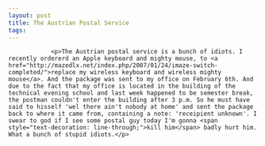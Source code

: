 ```yaml
---
layout: post
title: The Austrian Postal Service
tags:
---
```



                <p>The Austrian postal service is a bunch of idiots. I recently ordererd an Apple keyboard and mighty mouse, to <a href="http://mazedlx.net/index.php/2007/01/24/imaze-switch-completed/">replace my wireless keyboard and wireless mighty mouse</a>. And the package was sent to my office on February 6th. And due to the fact that my office is located in the building of the technical evening school and last week happened to be semester break, the postman couldn't enter the building after 3 p.m. So he must have said to hisself 'wel there ain't nobody at home' and sent the package back to where it came from, containing a note: 'receipient unknown'. I swear to god if I see some postal guy today I'm gonna <span style="text-decoration: line-through;">kill him</span> badly hurt him. What a bunch of stupid idiots.</p>
